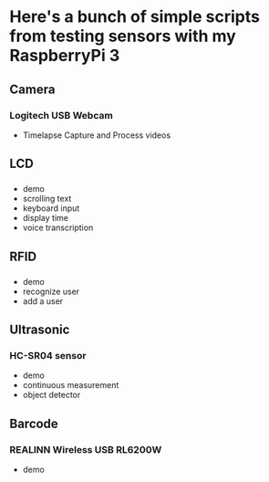 # Here's a bunch of simple scripts from testing sensors with my RaspberryPi 3

## Camera
### Logitech USB Webcam

- Timelapse Capture and Process videos

## LCD
### 

- demo
- scrolling text
- keyboard input
- display time
- voice transcription

## RFID
### 

- demo
- recognize user
- add a user

## Ultrasonic
### HC-SR04 sensor

- demo
- continuous measurement
- object detector

## Barcode
### REALINN Wireless USB RL6200W

- demo